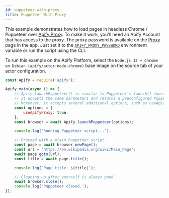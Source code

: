 ```yaml
---
id: puppeteer-with-proxy
title: Puppeteer With Proxy
---
```


This example demonstrates how to load pages in headless Chrome / Puppeteer over [Apify Proxy](https://docs.apify.com/proxy). To make it work, you'll
need an Apify Account that has access to the proxy. The proxy password is available on the [Proxy](https://my.apify.com/proxy) page in the app. Just
set it to the [`APIFY_PROXY_PASSWORD`](../guides/environment-variables#APIFY_PROXY_PASSWORD) environment variable or run the script using the CLI.

To run this example on the Apify Platform, select the `Node.js 12 + Chrome on Debian (apify/actor-node-chrome)` base image on the source tab of your
actor configuration.

```javascript
const Apify = require('apify');

Apify.main(async () => {
    // Apify.launchPuppeteer() is similar to Puppeteer's launch() function.
    // It accepts the same parameters and returns a preconfigured Puppeteer.Browser instance.
    // Moreover, it accepts several additional options, such as useApifyProxy.
    const options = {
        useApifyProxy: true,
    };
    const browser = await Apify.launchPuppeteer(options);

    console.log('Running Puppeteer script...');

    // Proceed with a plain Puppeteer script.
    const page = await browser.newPage();
    const url = 'https://en.wikipedia.org/wiki/Main_Page';
    await page.goto(url);
    const title = await page.title();

    console.log(`Page title: ${title}`);

    // Cleaning up after yourself is always good.
    await browser.close();
    console.log('Puppeteer closed.');
});
```
